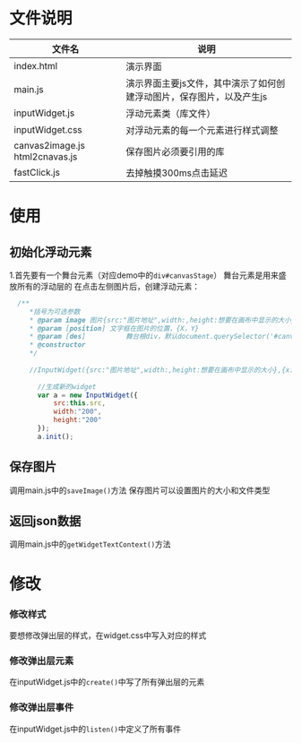 # 文件说明
文件名|说明
---|---
index.html| 演示界面
main.js |演示界面主要js文件，其中演示了如何创建浮动图片，保存图片，以及产生js
inputWidget.js| 浮动元素类（库文件）
inputWidget.css| 对浮动元素的每一个元素进行样式调整
canvas2image.js html2cnavas.js |保存图片必须要引用的库
fastClick.js|去掉触摸300ms点击延迟


# 使用
## 初始化浮动元素
1.首先要有一个舞台元素（对应demo中的`div#canvasStage`）
舞台元素是用来盛放所有的浮动层的
在点击左侧图片后，创建浮动元素：
```js
  /**
     *括号为可选参数
     * @param image 图片{src:"图片地址",width:,height:想要在画布中显示的大小} {src:"",width:"200",height:"200"}
     * @param [position] 文字框在图片的位置，{X，Y}
     * @param [des]          舞台根div，默认document.querySelector('#canvasStage')
     * @constructor
     */
     
     //InputWidget({src:"图片地址",width:,height:想要在画布中显示的大小},{x:"50px",y:"0px"},des)
     
       //生成新的widget
       var a = new InputWidget({
           src:this.src,
           width:"200",
           height:"200"
       });
       a.init();


```
## 保存图片
调用main.js中的`saveImage()`方法
保存图片可以设置图片的大小和文件类型
## 返回json数据
调用main.js中的`getWidgetTextContext()`方法

# 修改
### 修改样式
要想修改弹出层的样式，在widget.css中写入对应的样式
### 修改弹出层元素
在inputWidget.js中的`create()`中写了所有弹出层的元素
### 修改弹出层事件
在inputWidget.js中的`listen()`中定义了所有事件